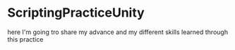 # ScriptingPracticeUnity
here I'm going tro share my advance and my different skills learned through this practice 
